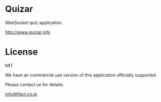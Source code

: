 Quizar
=====================================
WebSocket quiz application.

http://www.quizar.info

# License

MIT

We have an commercial use version of this application officially supported.

Please contact us for details.

info@flect.co.jp
